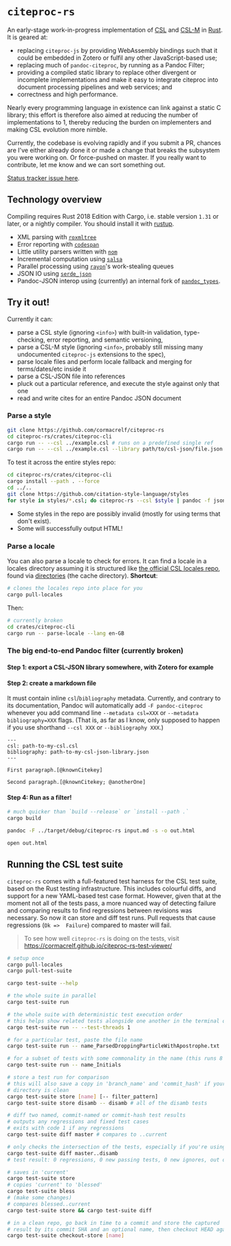 # `citeproc-rs`

An early-stage work-in-progress implementation of [CSL][] and [CSL-M][] in 
[Rust][]. It is geared at:

* replacing `citeproc-js` by providing WebAssembly bindings such that it could 
  be embedded in Zotero or fulfil any other JavaScript-based use;
* replacing much of `pandoc-citeproc`, by running as a Pandoc Filter;
* providing a compiled static library to replace other divergent or incomplete 
  implementations and make it easy to integrate citeproc into document 
  processing pipelines and web services; and
* correctness and high performance.
 
Nearly every programming language in existence can link against a static C 
library; this effort is therefore also aimed at reducing the number of 
implementations to 1, thereby reducing the burden on implementers and making 
CSL evolution more nimble.

[CSL]: https://docs.citationstyles.org/en/stable/specification.html
[CSL-M]: https://citeproc-js.readthedocs.io/en/latest/csl-m/index.html
[Rust]: https://rust-lang.org/

Currently, the codebase is evolving rapidly and if you submit a PR, chances are 
I've either already done it or made a change that breaks the subsystem you were 
working on. Or force-pushed on master. If you really want to contribute, let me 
know and we can sort something out.

[Status tracker issue here](https://github.com/cormacrelf/citeproc-rs/issues/1).

## Technology overview

Compiling requires Rust 2018 Edition with Cargo, i.e. stable version `1.31` or 
later, or a nightly compiler. You should install it with 
[rustup](https://rustup.rs/).

* XML parsing with [`roxmltree`](https://github.com/RazrFalcon/roxmltree)
* Error reporting with [`codespan`](https://github.com/brendanzab/codespan)
* Little utility parsers written with [`nom`](https://github.com/Geal/nom)
* Incremental computation using [`salsa`](https://github.com/salsa-rs/salsa)
* Parallel processing using [`rayon`](https://github.com/rayon-rs/rayon)'s 
  work-stealing queues
* JSON IO using [`serde_json`](https://github.com/serde-rs/json)
* Pandoc-JSON interop using (currently) an internal fork of
  [`pandoc_types`](https://github.com/elliottslaughter/rust-pandoc-types/).



## Try it out!

Currently it can:

* parse a CSL style (ignoring `<info>`) with built-in validation, 
  type-checking, error reporting, and semantic versioning,
* parse a CSL-M style (ignoring `<info>`, probably still missing many 
  undocumented `citeproc-js` extensions to the spec),
* parse locale files and perform locale fallback and merging for 
  terms/dates/etc inside it
* parse a CSL-JSON file into references
* pluck out a particular reference, and execute the style against only that one
* read and write cites for an entire Pandoc JSON document

### Parse a style

```sh
git clone https://github.com/cormacrelf/citeproc-rs
cd citeproc-rs/crates/citeproc-cli
cargo run -- --csl ../example.csl # runs on a predefined single ref
cargo run -- --csl ../example.csl --library path/to/csl-json/file.json
```

To test it across the entire styles repo:

```sh
cd citeproc-rs/crates/citeproc-cli
cargo install --path . --force
cd ../..
git clone https://github.com/citation-style-language/styles
for style in styles/*.csl; do citeproc-rs --csl $style | pandoc -f json -t html; done
```

* Some styles in the repo are possibly invalid (mostly for using terms that 
  don't exist).
* Some will successfully output HTML!

### Parse a locale

You can also parse a locale to check for errors. It can find a locale in a 
locales directory assuming it is structured like [the official CSL locales 
repo](https://github.com/citation-style-language/locales), found via
[directories](https://docs.rs/directories) (the cache directory). **Shortcut**:

```sh
# clones the locales repo into place for you
cargo pull-locales
```

Then:

```sh
# currently broken
cd crates/citeproc-cli
cargo run -- parse-locale --lang en-GB
```

### The big end-to-end Pandoc filter (currently broken)

#### Step 1: export a CSL-JSON library somewhere, with Zotero for example

#### Step 2: create a markdown file

It must contain inline `csl`/`bibliography` metadata. Currently, and contrary 
to its documentation, Pandoc will automatically add `-F pandoc-citeproc` 
whenever you add command line `--metadata csl=XXX` or `--metadata 
bibliography=XXX` flags. (That is, as far as I know, only supposed to happen if 
you use shorthand `--csl XXX` or `--bibliography XXX`.)

    ---
    csl: path-to-my-csl.csl
    bibliography: path-to-my-csl-json-library.json
    ---

    First paragraph.[@knownCitekey]

    Second paragraph.[@knownCitekey; @anotherOne]

#### Step 4: Run as a filter!

```sh
# much quicker than `build --release` or `install --path .`
cargo build

pandoc -F ../target/debug/citeproc-rs input.md -s -o out.html

open out.html
```

## Running the CSL test suite

`citeproc-rs` comes with a full-featured test harness for the CSL test suite, 
based on the Rust testing infrastructure. This includes colourful diffs, and 
support for a new YAML-based test case format. However, given that at the 
moment not all of the tests pass, a more nuanced way of detecting failure and 
comparing results to find regressions between revisions was necessary. So now 
it can store and diff test runs. Pull requests that cause regressions (`Ok => 
Failure`) compared to master will fail.

> To see how well `citeproc-rs` is doing on the tests, visit
> https://cormacrelf.github.io/citeproc-rs-test-viewer/

```sh
# setup once
cargo pull-locales
cargo pull-test-suite

cargo test-suite --help

# the whole suite in parallel
cargo test-suite run

# the whole suite with deterministic test execution order
# this helps show related tests alongside one another in the terminal output
cargo test-suite run -- --test-threads 1

# for a particular test, paste the file name
cargo test-suite run -- name_ParsedDroppingParticleWithApostrophe.txt

# for a subset of tests with some commonality in the name (this runs 8 of them)
cargo test-suite run -- name_Initials

# store a test run for comparison
# this will also save a copy in 'branch_name' and 'commit_hash' if your working 
# directory is clean
cargo test-suite store [name] [-- filter_pattern]
cargo test-suite store disamb -- disamb # all of the disamb tests

# diff two named, commit-named or commit-hash test results
# outputs any regressions and fixed test cases
# exits with code 1 if any regressions
cargo test-suite diff master # compares to ..current

# only checks the intersection of the tests, especially if you're using a filter
cargo test-suite diff master..disamb
# test result: 0 regressions, 0 new passing tests, 0 new ignores, out of 107 intersecting tests

# saves in 'current'
cargo test-suite store
# copies 'current' to 'blessed'
cargo test-suite bless
# (make some changes)
# compares blessed..current
cargo test-suite store && cargo test-suite diff

# in a clean repo, go back in time to a commit and store the captured
# result by its commit SHA and an optional name, then checkout HEAD again
cargo test-suite checkout-store [name]
```
